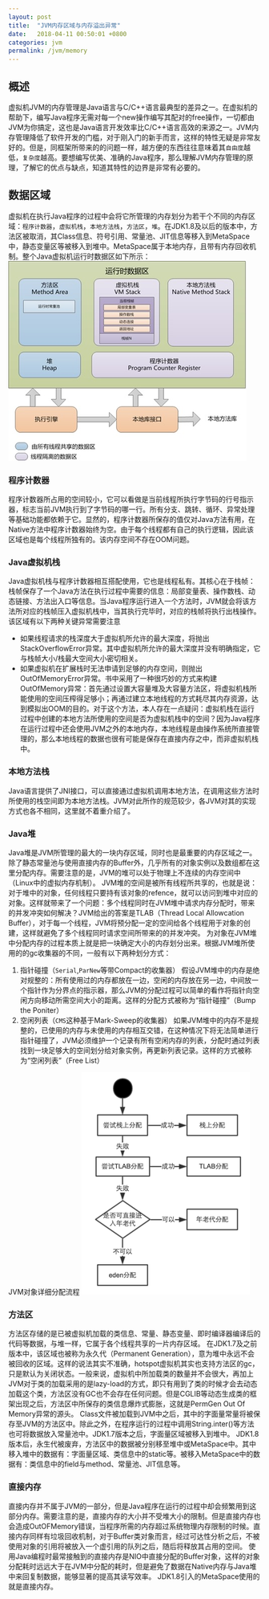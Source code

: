 ```yaml
---
layout: post
title:  "JVM内存区域与内存溢出异常"
date:   2018-04-11 00:50:01 +0800
categories: jvm
permalink: /jvm/memory
---
```


## 概述
虚拟机JVM的内存管理是Java语言与C/C++语言最典型的差异之一。在虚拟机的帮助下，编写Java程序无需对每一个new操作编写其配对的free操作，一切都由JVM为你搞定，这也是Java语言开发效率比C/C++语言高效的来源之一。JVM内存管理降低了软件开发的门槛，对于刚入门的新手而言，这样的特性无疑是非常友好的。但是，同框架所带来的的问题一样，越方便的东西往往意味着其`自由度`越低，`复杂度`越高。要想编写优美、准确的Java程序，那么理解JVM内存管理的原理，了解它的优点与缺点，知道其特性的边界是非常有必要的。
## 数据区域
虚拟机在执行Java程序的过程中会将它所管理的内存划分为若干个不同的内存区域：`程序计数器`，`虚拟机栈`，`本地方法栈`，`方法区`，`堆`。在JDK1.8及以后的版本中，方法区被取消，其Class信息、符号引用、常量池、JIT信息等移入到MetaSpace中，静态变量区等被移入到堆中。MetaSpace属于本地内存，且带有内存回收机制。整个Java虚拟机运行时数据区如下所示：
![jvm-structure](../resources/img/jvm-structure.jpg)
### 程序计数器
程序计数器所占用的空间较小，它可以看做是当前线程所执行字节码的行号指示器，标志当前JVM执行到了字节码的哪一行。所有分支、跳转、循环、异常处理等基础功能都依赖于它。显然的，程序计数器所保存的值仅对Java方法有用，在Native方法中程序计数器始终为空。由于每个线程都有自己的执行逻辑，因此该区域也是每个线程所独有的。该内存空间不存在OOM问题。
### Java虚拟机栈
Java虚拟机栈与程序计数器相互搭配使用，它也是线程私有。其核心在于栈帧：栈帧保存了一个Java方法在执行过程中需要的信息：局部变量表、操作数栈、动态链接、方法出入口等信息。当Java程序运行进入一个方法时，JVM就会将该方法所对应的栈帧压入虚拟机栈中，当其执行完毕时，对应的栈帧将执行出栈操作。该区域有以下两种关键异常需要注意

* 如果线程请求的栈深度大于虚拟机所允许的最大深度，将抛出StackOverflowError异常。其中虚拟机所允许的最大深度并没有明确指定，它与栈帧大小/栈最大空间大小密切相关。
* 如果虚拟机在扩展栈时无法申请到足够的内存空间，则抛出OutOfMemoryError异常。书中采用了一种很巧妙的方式来构建OutOfMemory异常：首先通过设置大容量堆及大容量方法区，将虚拟机栈所能使用的空间压榨得足够小；再通过建立本地线程的方式耗尽其内存资源，达到模拟出OOM的目的。对于这个方法，本人存在一点疑问：虚拟机栈在运行过程中创建的本地方法所使用的空间是否为虚拟机栈中的空间？因为Java程序在运行过程中还会使用JVM之外的本地内存，本地线程是由操作系统所直接管理的，那么本地线程的数据也很有可能是保存在直接内存之中，而非虚拟机栈中。

### 本地方法栈
Java语言提供了JNI接口，可以直接通过虚拟机调用本地方法，在调用这些方法时所使用的栈空间即为本地方法栈。JVM对此所作的规范较少，各JVM对其的实现方式也各不相同，这里就不着重介绍了。
### Java堆
Java堆是JVM所管理的最大的一块内存区域，同时也是最重要的内存区域之一。除了静态常量池与使用直接内存的Buffer外，几乎所有的对象实例以及数组都在这里分配内存。需要注意的是，JVM的堆可以处于物理上不连续的内存空间中（Linux中的虚拟内存机制）。
JVM堆的空间是被所有线程所共享的，也就是说：对于堆中的对象，任何线程只要持有该对象的refence，就可以访问到堆中对应的对象。这样就带来了一个问题：多个线程同时在JVM堆中请求内存分配时，带来的并发冲突如何解决？JVM给出的答案是TLAB（Thread Local Allowcation Buffer），对于每一个线程，JVM将预分配一定的空间给各个线程用于对象的创建，这样就避免了多个线程同时请求空间所带来的的并发冲突。
为对象在JVM堆中分配内存的过程本质上就是把一块确定大小的内存划分出来。根据JVM堆所使用的的gc收集器的不同，一般有以下两种划分方式：

1. 指针碰撞（`Serial`,`ParNew`等带Compact的收集器）
假设JVM堆中的内存是绝对规整的：所有使用过的内存都放在一边，空闲的内存放在另一边，中间放一个指针作为分界点的指示器，那么JVM的分配过程可以简单的看作将指针向空闲方向移动所需空间大小的距离。这样的分配方式被称为“指针碰撞”（Bump the Poniter）
2. 空闲列表（`CMS`这种基于Mark-Sweep的收集器）
如果JVM堆中的内存不是规整的，已使用的内存与未使用的内存相互交错，在这种情况下将无法简单进行指针碰撞了，JVM必须维护一个记录有所有空闲内存的列表，分配时通过列表找到一块足够大的空间划分给对象实例，再更新列表记录。这样的方式被称为“空闲列表”（Free List）

JVM对象详细分配流程
![obj-allocation](../resources/img/obj-allocation.png)

### 方法区
方法区存储的是已被虚拟机加载的类信息、常量、静态变量、即时编译器编译后的代码等数据，与堆一样，它属于各个线程共享的一片内存区域。
在JDK1.7及之前版本中，该区域也被称为永久代（Permanent Generation），意为堆中永远不会被回收的区域。这样的说法其实不准确，hotspot虚拟机其实也支持方法区的gc，只是默认为关闭状态。一般来说，虚拟机中所加载类的数量并不会很大，再加上JVM对于类的加载采用的是lazy-load的方式，即只有用到了类的时候才会去动态加载这个类，方法区没有GC也不会存在任何问题。但是CGLIB等动态生成类的框架出现之后，方法区中所保存的类信息爆炸式膨胀，这就是PermGen Out Of Memory异常的源头。
Class文件被加载到JVM中之后，其中的字面量常量将被保存至JVM的方法区中。除此之外，在程序运行的过程中调用String.inter()等方法也可将数据放入常量池中。JDK1.7版本之后，字面量区域被移入到堆中。
JDK1.8版本后，永生代被废弃，方法区中的数据被分别移至堆中或MetaSpace中。其中移入堆中的数据有：字面量区域、类信息中的static等。被移入MetaSpace中的数据有：类信息中的field与method、常量池、JIT信息等。

### 直接内存
直接内存并不属于JVM的一部分，但是Java程序在运行的过程中却会频繁用到这部分内存。需要注意的是，直接内存的大小并不受堆大小的限制。但是直接内存也会造成OutOFMemory错误，当程序所需的内存超过系统物理内存限制的时候。直接内存同样有垃圾回收机制，对于Buffer类对象而言，经过可达性分析之后，不被使用对象的引用将被放入一个虚引用的队列之后，随后将释放其占用的空间。
使用Java编程时最常接触到的直接内存是NIO中直接分配的Buffer对象，这样的对象分配耗时远远大于在JVM中分配的耗时，但是避免了数据在Native内存与Java堆中来回复制数据，能够显著的提高其读写效率。
JDK1.8引入的MetaSpace使用的就是直接内存。